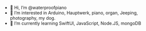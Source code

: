 - 👋 Hi, I’m @waterproofpiano
- 👀 I’m interested in Arduino, Hauptwerk, piano, organ, Jeeping, photography, my dog.
- 🌱 I’m currently learning SwiftUI, JavaScript, Node.JS, mongoDB

<!---
waterproofpiano/waterproofpiano is a ✨ special ✨ repository because its `README.md` (this file) appears on your GitHub profile.
You can click the Preview link to take a look at your changes.
--->
